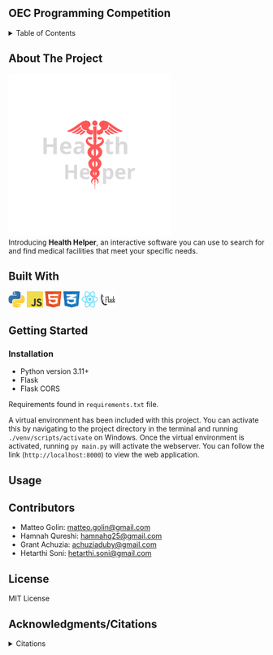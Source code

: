 ## OEC Programming Competition 

<!-- TABLE OF CONTENTS -->
<details>
  <summary>Table of Contents</summary>
  <ol>
    <li>
      <a href="#about-the-project">About The Project</a>
      <ul>
        <li><a href="#built-with">Built With</a></li>
      </ul>  
      </ul>
    </li>
    <li>
      <a href="#getting-started">Getting Started</a>
      <ul>
        <li><a href="#installation">Installation</a></li>
      </ul>
    </li>
    <li><a href="#usage">Usage</a></li>
    <li><a href="#contributors">Contributors</a></li>
    <li><a href="#license">License</a></li>
    <li><a href="#contact">Contact</a></li>
    <li><a href="#acknowledgments">Acknowledgments/Citations</a></li>
  </ol>
</details>

<!-- ABOUT THE PROJECT -->
## About The Project
<img height="320" width="320" src="frontend\public\images\hhlogo.png"/> <br>
Introducing **Health Helper**, an interactive software you can use to search for and find medical facilities that meet your specific needs.

## Built With <br>
<p>
<img height="32" width="32" src="media/python.svg"/> 
<img height="32" width="32" src="media/javascript.svg"/>
<img height="32" width="32" src="media/html5.svg"/>
<img height="32" width="32" src="media/css3.svg"/>
<img height="32" width="32" src="media/react.svg"/>
<img height="32" width="32" src="media/flask.svg"/>
</p>

<!-- GETTING STARTED -->
##  Getting Started


### Installation
- Python version 3.11+
- Flask
- Flask CORS

Requirements found in `requirements.txt` file.

A virtual environment has been included with this project. You can activate this by navigating to the project directory
in the terminal and running `./venv/scripts/activate` on Windows. Once the virtual environment is activated, running
`py main.py` will activate the webserver. You can follow the link (`http://localhost:8000`) to view the web application.


<!-- USAGE EXAMPLES -->
## Usage

<!-- CONTRIBUTORS -->
## Contributors 
- Matteo Golin: matteo.golin@gmail.com
- Hamnah Qureshi: hamnahq25@gmail.com
- Grant Achuzia: achuziaduby@gmail.com
- Hetarthi Soni: hetarthi.soni@gmail.com

<!-- LICENSE -->
## License
MIT License

<!-- ACKNOWLEDGMENTS -->
## Acknowledgments/Citations
<details>
    <summary>Citations</summary>
    <ol>
        <li>Latitude Distance Formula: https://www.omnicalculator.com/other/latitude-longitude-distance#:~:text=The%20distance%20between%20any%20two%20adjacent%20latitudes%20is%20approximately%2069,and%20meet%20at%20the%20poles</li>
    </ol>
</details>